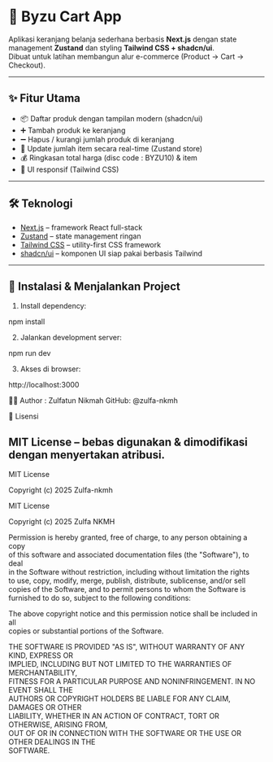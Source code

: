 # 🛒 Byzu Cart App

Aplikasi keranjang belanja sederhana berbasis **Next.js** dengan state management **Zustand** dan styling **Tailwind CSS + shadcn/ui**.  
Dibuat untuk latihan membangun alur e-commerce (Product → Cart → Checkout).

---

## ✨ Fitur Utama

- 📦 Daftar produk dengan tampilan modern (shadcn/ui)  
- ➕ Tambah produk ke keranjang  
- ➖ Hapus / kurangi jumlah produk di keranjang  
- 🔄 Update jumlah item secara real-time (Zustand store)  
- 💰 Ringkasan total harga (disc code : BYZU10) & item  
- 📱 UI responsif (Tailwind CSS)  

---

## 🛠 Teknologi

- [Next.js](https://nextjs.org/) – framework React full-stack  
- [Zustand](https://zustand-demo.pmnd.rs/) – state management ringan  
- [Tailwind CSS](https://tailwindcss.com/) – utility-first CSS framework  
- [shadcn/ui](https://ui.shadcn.com/) – komponen UI siap pakai berbasis Tailwind  

---

## 🚀 Instalasi & Menjalankan Project

1. Install dependency:

npm install

2. Jalankan development server:

npm run dev

3. Akses di browser:

http://localhost:3000

👩‍💻 Author : Zulfatun Nikmah
  GitHub: @zulfa-nkmh

  📜 Lisensi

MIT License – bebas digunakan & dimodifikasi dengan menyertakan atribusi.
---

MIT License  

Copyright (c) 2025 Zulfa-nkmh

MIT License

Copyright (c) 2025 Zulfa NKMH

Permission is hereby granted, free of charge, to any person obtaining a copy  
of this software and associated documentation files (the "Software"), to deal  
in the Software without restriction, including without limitation the rights  
to use, copy, modify, merge, publish, distribute, sublicense, and/or sell  
copies of the Software, and to permit persons to whom the Software is  
furnished to do so, subject to the following conditions:  

The above copyright notice and this permission notice shall be included in all  
copies or substantial portions of the Software.  

THE SOFTWARE IS PROVIDED "AS IS", WITHOUT WARRANTY OF ANY KIND, EXPRESS OR  
IMPLIED, INCLUDING BUT NOT LIMITED TO THE WARRANTIES OF MERCHANTABILITY,  
FITNESS FOR A PARTICULAR PURPOSE AND NONINFRINGEMENT. IN NO EVENT SHALL THE  
AUTHORS OR COPYRIGHT HOLDERS BE LIABLE FOR ANY CLAIM, DAMAGES OR OTHER  
LIABILITY, WHETHER IN AN ACTION OF CONTRACT, TORT OR OTHERWISE, ARISING FROM,  
OUT OF OR IN CONNECTION WITH THE SOFTWARE OR THE USE OR OTHER DEALINGS IN THE  
SOFTWARE.
